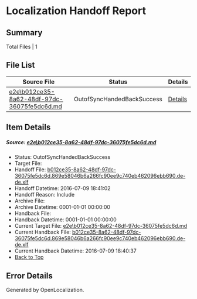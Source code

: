 # <a name='report-top'></a> Localization Handoff Report

## Summary
 Total Files | 1

## File List
 Source File | Status | Details 
 ----------- | ------ | ------- 
 [e2e\b012ce35-8a62-48df-97dc-36075fe5dc6d.md](https://github.com/OpenLocalizationTestOrg/oltest/blob/5687ede9bab628dd42209f84da9da6473aec9698/e2e/b012ce35-8a62-48df-97dc-36075fe5dc6d.md) | OutofSyncHandedBackSuccess | [Details](#020f6cead94e4b8b21874c6c8a8f0f050d2b1ceb4)

## Item Details
##### <a name='020f6cead94e4b8b21874c6c8a8f0f050d2b1ceb4'></a> Source: [e2e\b012ce35-8a62-48df-97dc-36075fe5dc6d.md](https://github.com/OpenLocalizationTestOrg/oltest/blob/5687ede9bab628dd42209f84da9da6473aec9698/e2e/b012ce35-8a62-48df-97dc-36075fe5dc6d.md)
* Status: OutofSyncHandedBackSuccess
* Target File: 
* Handoff File: [b012ce35-8a62-48df-97dc-36075fe5dc6d.869e58046b6a266fc90ee9c740eb462096ebb690.de-de.xlf](https://github.com/OpenLocalizationTestOrg/olhandoff-e2e/blob/b42b8e0f5544fb825f57dfa14dcc0064399bc0c6/ol-handoff/OpenLocalizationTestOrg/oltest-dede-fly/ci/ht/b012ce35-8a62-48df-97dc-36075fe5dc6d.869e58046b6a266fc90ee9c740eb462096ebb690.de-de.xlf)
* Handoff Datetime: 2016-07-09 18:41:02
* Handoff Reason: Include
* Archive File: 
* Archive Datetime: 0001-01-01 00:00:00
* Handback File: 
* Handback Datetime: 0001-01-01 00:00:00
* Current Target File: [e2e\b012ce35-8a62-48df-97dc-36075fe5dc6d.md](https://github.com/OpenLocalizationTestOrg/oltest-dede-fly/blob/5f4c2017f3fd4be97ef97269168f22f341a59053/e2e/b012ce35-8a62-48df-97dc-36075fe5dc6d.md)
* Current Handback File: [b012ce35-8a62-48df-97dc-36075fe5dc6d.869e58046b6a266fc90ee9c740eb462096ebb690.de-de.xlf](https://github.com/OpenLocalizationTestOrg/olhandback-e2e/blob/53024606d63540e41d0235e89f375115b2b39a81/ol-handback/OpenLocalizationTestOrg/oltest-dede-fly/ci/ht/b012ce35-8a62-48df-97dc-36075fe5dc6d.869e58046b6a266fc90ee9c740eb462096ebb690.de-de.xlf)
* Current Handback Datetime: 2016-07-09 18:40:37
* [Back to Top](#report-top)


## Error Details

Generated by OpenLocalization.
